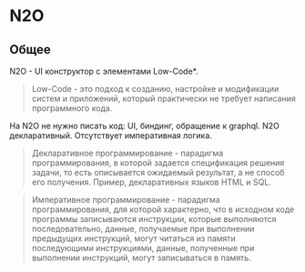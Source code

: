 # N2O

## Общее

N2O - UI конструктор с элементами Low-Code*.

> Low-Code - это подход к созданию, настройке и модификации систем и приложений, который практически не требует написания
программного кода.

На N2O не нужно писать код: UI, биндинг, обращение к graphql.
N2O декларативный. Отсутствует императивная логика.

> Декларативное программирование - парадигма программирования, в которой задается спецификация решения задачи, то есть
> описывается ожидаемый результат, а не способ его получения. Пример, декларативных языков HTML и SQL.

> Императивное программирование - парадигма программирования, для которой характерно, что в исходном коде программы
> записываются инструкции, которые выполняются последовательно, данные, получаемые при выполнении предыдущих инструкций,
> могут читаться из памяти последующими инструкциями, данные, полученные при выполнении инструкций, могут записываться 
> в память.



